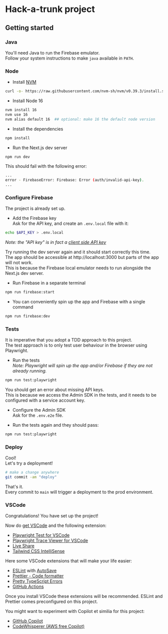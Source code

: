 # Hack-a-trunk project

## Getting started

### Java

You'll need Java to run the Firebase emulator.  
Follow your system instructions to make `java` available in `PATH`.

### Node

- Install [NVM](https://github.com/nvm-sh/nvm#installing-and-updating)

```bash
curl -o- https://raw.githubusercontent.com/nvm-sh/nvm/v0.39.3/install.sh | bash
```

- Install Node 16

```bash
nvm install 16
nvm use 16
nvm alias default 16  ## optional: make 16 the default node version
```

- Install the dependencies

```bash
npm install
```

- Run the Next.js dev server

```bash
npm run dev
```

This should fail with the following error:

```bash
...
error - FirebaseError: Firebase: Error (auth/invalid-api-key).
...
```

### Configure Firebase

The project is already set up.

- Add the Firebase key  
  Ask for the API key, and create an `.env.local` file with it:

```bash
echo $API_KEY > .env.local
```

_Note: the "API key" is in fact a [client side API key](https://firebase.google.com/docs/projects/api-keys#api-keys-for-firebase-are-different)_

Try running the dev server again and it should start correctly this time.  
The app should be accessible at http://localhost:3000 but parts of the app will not work.  
This is because the Firebase local emulator needs to run alongside the Next.js dev server.

- Run Firebase in a separate terminal

```bash
npm run firebase:start
```

- You can conveniently spin up the app and Firebase with a single command

```bash
npm run firebase:dev
```

### Tests

It is imperative that you adopt a TDD approach to this project.  
The test approach is to only test user behaviour in the browser using Playwright.

- Run the tests  
  _Note: Playwright will spin up the app and/or Firebase if they are not already running._

```bash
npm run test:playwright
```

You should get an error about missing API keys.  
This is because we access the Admin SDK in the tests, and it needs to be configured with a service account key.

- Configure the Admin SDK  
  Ask for the `.env.e2e` file.

- Run the tests again and they should pass:

```bash
npm run test:playwright
```

### Deploy

Cool!  
Let's try a deployment!

```bash
# make a change anywhere
git commit -am "deploy"
```

That's it.  
Every commit to `main` will trigger a deployment to the prod environment.

### VSCode

Congratulations! You have set up the project!

Now do [get VSCode](https://code.visualstudio.com/download) and the following extension:

- [Playwright Test for VSCode](https://marketplace.visualstudio.com/items?itemName=ms-playwright.playwright)
- [Playwright Trace Viewer for VSCode](https://marketplace.visualstudio.com/items?itemName=ryanrosello-og.playwright-vscode-trace-viewer)
- [Live Share](https://marketplace.visualstudio.com/items?itemName=MS-vsliveshare.vsliveshare)
- [Tailwind CSS IntelliSense](https://marketplace.visualstudio.com/items?itemName=bradlc.vscode-tailwindcss)

Here some VSCode extensions that will make your life easier:

- [ESLint](https://marketplace.visualstudio.com/items?itemName=dbaeumer.vscode-eslint) with [AutoSave](https://www.digitalocean.com/community/tutorials/workflow-auto-eslinting)
- [Prettier - Code formatter](https://marketplace.visualstudio.com/items?itemName=esbenp.prettier-vscode)
- [Pretty TypeScript Errors](https://marketplace.visualstudio.com/items?itemName=yoavbls.pretty-ts-errors)
- [GitHub Actions](https://marketplace.visualstudio.com/items?itemName=GitHub.vscode-github-actions)

Once you install VSCode these extensions will be recommended.
ESLint and Prettier comes preconfigured on this project.

You might want to experiment with Copilot et similia for this project:

- [GitHub Copilot](https://marketplace.visualstudio.com/items?itemName=GitHub.copilot)
- [CodeWhisperer (AWS free Copilot)](https://docs.aws.amazon.com/codewhisperer/latest/userguide/setting-up.html#setting-up-toolkit)
